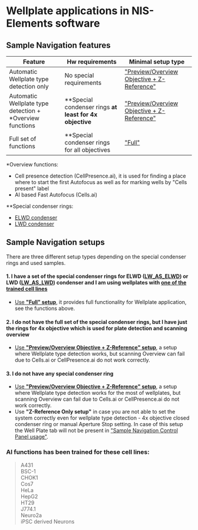 # Wellplate applications in NIS-Elements software

## Sample Navigation features

| Feature                                                  | Hw requirements                                         | Minimal setup type                                                               |
| -------------------------------------------------------- | ------------------------------------------------------- | -------------------------------------------------------------------------------- |
| Automatic Wellplate type detection only                  | No special requirements                                 | ["Preview/Overview Objective + Z-Reference"](system_setup_overview_objective.md) |
| Automatic Wellplate type detection + *Overview functions | **Special condenser rings **at least for 4x objective** | ["Preview/Overview Objective + Z-Reference"](system_setup_overview_objective.md) |
| Full set of functions                                    | **Special condenser rings for all objectives            | ["Full"](system_setup_full.md)                                                   |

*Overview functions:
- Cell presence detection (CellPresence.ai), it is used for finding a place where to start the first Autofocus as well as for marking wells by "Cells present" label
- AI based Fast Autofocus (Cells.ai)

**Special condenser rings:
- [ELWD condenser](LW_AS_ELWD.md)
- [LWD condenser](LW_AS_LWD.md)

## Sample Navigation setups

There are three different setup types depending on the special condenser rings and used samples.

#### 1. I have a set of the special condenser rings for ELWD ([LW_AS_ELWD](LW_AS_ELWD.md)) or LWD ([LW_AS_LWD](LW_AS_LWD.md)) condenser and I am using wellplates with [one of the trained cell lines](#ai-functions-has-been-trained-for-these-cell-lines)
   - [Use **"Full" setup**](system_setup_full.md), it provides full functionality for Wellplate application, see the functions above.
         
#### 2. I **do not have** the full set of the special condenser rings, but I have just the rings for 4x objective which is used for plate detection and scanning overview     
   - [Use **"Preview/Overview Objective + Z-Reference" setup**](system_setup_overview_objective.md), a setup where Wellplate type detection works, but scanning Overview can fail due to Cells.ai or CellPresence.ai do not work correctly.  
  
#### 3. I do not have any special condenser ring
   - [Use **"Preview/Overview Objective + Z-Reference" setup**](system_setup_overview_objective.md), a setup where Wellplate type detection works for the most of wellplates, but scanning Overview can fail due to Cells.ai or CellPresence.ai do not work correctly.  
   - Use **"Z-Reference Only setup"** in case you are not able to set the system correctly even for wellplate type detection - 4x objective closed condenser ring or manual Aperture Stop setting. In case of this setup the Well Plate tab will not be present in ["Sample Navigation Control Panel usage"](sample_navigation.md).


### AI functions has been trained for these cell lines:  

> A431  
> BSC-1  
> CHOK1  
> Cos7  
> HeLa  
> HepG2  
> HT29  
> J774.1  
> Neuro2a  
> iPSC derived Neurons

<!--
# Other documents

A. [Sample Navigation Control Panel usage.](sample_navigation.md)

B. [How to use the built-in functions in your custom Jobs.](jobtasks_usage.md)

Sigi tu byl!

-->